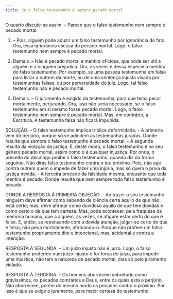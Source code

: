 ```yaml
---
title: Se o falso testemunho é sempre pecado mortal
---
```


O quarto discute-se assim. – Parece que o falso testemunho nem sempre é pecado mortal.  

1. – Pois, alguém pode aduzir um falso testemunho por ignorância do fato. Ora, essa ignorância escusa do pecado mortal. Logo, o falso testemunho nem sempre é pecado mortal.  

2. Demais. – Não é pecado mortal a mentira oficiosa, que pode ser útil a alguém e a ninguém prejudica. Ora, às vezes é dessa espécie a mentira do falso testemunho. Por exemplo, se uma pessoa testemunha em falso para livrar a outrem da morte, ou de uma sentença injusta visada por testemunhas falsas, ou por perversidade do juiz. Logo, tal falso testemunho não é pecado mortal.  

3. Demais. – O juramento é exigido da testemunha, para que tema pecar mortalmente, perjurando. Ora, isso não seria necessário, se o falso testemunho em si mesmo fosse pecado mortal. Logo, o falso testemunho nem sempre é pecado mortal.  Mas, em contrário, a Escritura. A testemunha falsa não ficará impunida.  

SOLUÇÃO. – O falso testemunho implica tríplice deformidade. - A primeira vem do perjúrio, porque só se admitem as testemunhas juradas. Donde resulta que sempre o falso testemunho é pecado mortal. - A segunda resulta da violação da justiça. E, deste modo, o falso testemunho é no seu gênero pecado mortal, assim como o é qualquer injustiça. Por onde, o preceito do decálogo proíbe o falso testemunho, quando diz da forma seguinte. Não dirás falso testemunho contra o teu próximo. Pois, não age contra outrem quem o impede de fazer uma injúria, mas só quem o priva da justiça devida. - A terceira procede da falsidade mesma, enquanto que toda mentira é pecado. Donde resulta que nem sempre todo falso testemunho é pecado.  

DONDE A RESPOSTA À PRIMEIRA OBJEÇÃO. – Ao trazer o seu testemunho ninguém deve afirmar como sabendo de ciência certa aquilo de que não está certo; mas, deve afirmar como duvidoso aquilo de que tem dúvidas e como certo o de que tem certeza. Mas, pode acontecer, pela fraqueza da memória humana, que a alguém, às vezes, se afigure estar certo do que é falso. E, então, se repensando com a devida atenção, julgar-se certo do que é falso, não peca mortalmente, afirmando-o. Porque não profere um falso testemunho propriamente dito e intencional, mas, acidental e contra a intenção.  

RESPOSTA À SEGUNDA. – Um juízo injusto não é juízo. Logo, o falso testemunho proferido num juízo injusto e for força do juízo, para impedir uma injustiça, não tem a natureza de pecado mortal, mas só pelo juramento violado.  

RESPOSTA À TERCEIRA. – Os homens aborrecem sobretudo como gravíssimos, os pecados contrários a Deus, entre os quais está o perjúrio. Não aborrecem, porém do mesmo modo os pecados contra o próximo. Por isso é que se exige o juramento, para maior certeza do testemunho.